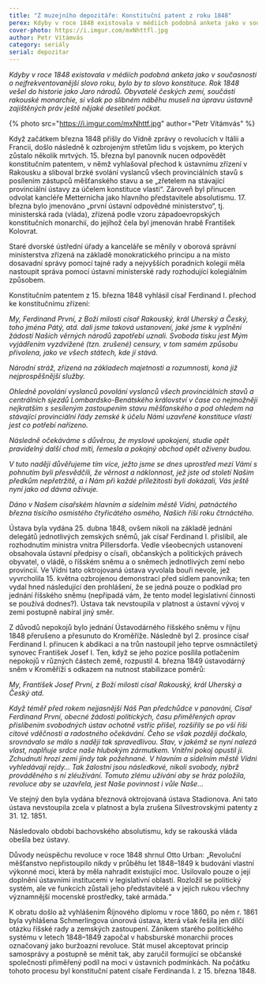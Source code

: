 ```yaml
---
title: "Z muzejního depozitáře: Konstituční patent z roku 1848"
perex: Kdyby v roce 1848 existovala v médiích podobná anketa jako v současnosti o nej&shy;frek&shy;vento&shy;vanější slovo roku, bylo by to slovo konstituce. Rok 1848 vešel do historie jako Jaro národů.
cover-photo: https://i.imgur.com/mxNhttfl.jpg
author: Petr Vítámvás
category: seriály
serial: depozitar
---
```


*Kdyby v roce 1848 existovala v médiích podobná anketa jako v současnosti o nej&shy;frek&shy;vento&shy;vanější slovo roku, bylo by to slovo konstituce. Rok 1848 vešel do historie jako Jaro národů. Obyvatelé českých zemí, součásti rakouské monarchie, si však po slibném náběhu museli na úpravu ústavně zajištěných práv ještě nějaké desetiletí počkat.*

{% photo src="https://i.imgur.com/mxNhttf.jpg" author="Petr Vítámvás" %}

Když začátkem března 1848 přišly do Vídně zprávy o revolucích v Itálii a Francii, došlo následně k ozbrojeným střetům lidu s vojskem, po kterých zůstalo několik mrtvých. 15. března byl panovník nucen odpovědět konstitučním patentem, v němž vyhlašoval přechod k ústavnímu zřízení v Rakousku a sliboval brzké svolání vyslanců všech provinciálních stavů s posílením zástupců měšťanského stavu a se „zřetelem na stávající provinciální ústavy za účelem konstituce vlasti“. Zároveň byl přinucen odvolat kancléře Metternicha jako hlavního představitele absolutismu. 17. března bylo jmenováno „první ústavní odpovědné ministerstvo“, tj. ministerská rada (vláda), zřízená podle vzoru západoevropských konstitučních monarchií, do jejíhož čela byl jmenován hrabě František Kolovrat.

Staré dvorské ústřední úřady a kanceláře se měnily v oborová správní ministerstva zřízená na základě monokratického principu a na místo dosavadní správy pomocí tajné rady a nejvyšších poradních kolegií měla nastoupit správa pomocí ústavní ministerské rady rozhodující kolegiálním způsobem.

Konstitučním patentem z 15. března 1848 vyhlásil císař Ferdinand I. přechod ke konstitučnímu zřízení:

*My, Ferdinand První, z Boží milosti císař Rakouský, král Uherský a Český, toho jména Pátý, atd. dali jsme taková ustanovení, jaké jsme k vyplnění žádostí Našich věrných národů zapotřebí uznali.*
*Svoboda tisku jest Mým vyjádřením vyzdvižené (tzn. zrušené) censury, v tom samém způsobu přivolena, jako ve všech státech, kde jí stává.*

*Národní stráž, zřízená na základech majetnosti a rozumnosti, koná již nejprospěšnější služby.*

*Ohledně povolání vyslanců povolání vyslanců všech provinciálních stavů a centrálních sjezdů Lombardsko-Benátského království v čase co nejmožněji nejkratším s sesíleným zastoupením stavu měšťanského a pod ohledem na stávající provinciální řády zemské k účelu Námi uzavřené konstituce vlasti jest co potřebí nařízeno.*

*Následně očekáváme s důvěrou, že myslové upokojeni, studie opět pravidelný další chod míti, řemesla a pokojný obchod opět oživeny budou.*

*V tuto naději důvěřujeme tím více, ježto jsme se dnes uprostřed mezi Vámi s pohnutím byli přesvědčili, že věrnost a náklonnost, jež jste od století Našim předkům nepřetržitě, a i Nám při každé příležitosti byli dokázali, Vás ještě nyní jako od dávna oživuje.*

*Dáno v Našem císařském hlavním a sídelním městě Vídni, patnáctého března tisícího osmistého čtyřicátého osmého, Našich říší roku čtrnáctého.*

Ústava byla vydána 25. dubna 1848, ovšem nikoli na základě jednání delegátů jednotlivých zemských sněmů, jak císař Ferdinand I. přislíbil, ale rozhodnutím ministra vnitra Pillersdorfa. Vedle všeobecných ustanovení obsahovala ústavní předpisy o císaři, občanských a politických právech obyvatel, o vládě, o říšském sněmu a o sněmech jednotlivých zemí nebo provincií. Ve Vídni tato oktrojovaná ústava vyvolala bouři nevole, jež vyvrcholila 15. května ozbrojenou demonstrací před sídlem panovníka; ten vydal hned následující den prohlášení, že se jedná pouze o podklad pro jednání říšského sněmu (nepřipadá vám, že tento model legislativní činnosti se používá dodnes?). Ústava tak nevstoupila v platnost a ústavní vývoj v zemi postupně nabíral jiný směr.

Z důvodů nepokojů bylo jednání Ústavodárného říšského sněmu v říjnu 1848 přerušeno a přesunuto do Kroměříže. Následně byl 2. prosince císař Ferdinand I. přinucen k abdikaci a na trůn nastoupil jeho teprve osmnáctiletý synovec František Josef I. Ten, když se jeho pozice posílila potlačením nepokojů v různých částech země, rozpustil 4. března 1849 ústavodárný sněm v Kroměříži s odkazem na nutnost stabilizace poměrů:

*My, František Josef První, z Boží milosti císař Rakouský, král Uherský a Český atd.*

*Když téměř před rokem nejjasnější Náš Pan předchůdce v panování, Císař Ferdinand První, obecné žádosti politických, času přiměřených oprav přislíbením svobodných ústav ochotně vstříc přišel, rozšířily se po vší říši citové vděčnosti a radostného očekávání. Čeho se však později dočkalo, srovnávalo se málo s nadějí tak spravedlivou. Stav, v jakémž se nyní nalezá vlast, naplňuje srdce naše hlubokým zármutkem. Vnitřní pokoj opustil ji. Zchudnutí hrozí zemi jindy tak požehnané. V hlavním a sídelním městě Vídni vyhledávají rejdy… Tak žalostní jsou následkové, nikoli svobody, nýbrž prováděného s ní zléužívání. Tomuto zlému užívání aby se hráz položila, revoluce aby se uzavřela, jest Naše povinnost i vůle Naše…*

Ve stejný den byla vydána březnová oktrojovaná ústava Stadionova. Ani tato ústava nevstoupila zcela v platnost a byla zrušena Silvestrovskými patenty z 31. 12. 1851.

Následovalo období bachovského absolutismu, kdy se rakouská vláda obešla bez ústavy. 

Důvody neúspěchu revoluce v roce 1848 shrnul Otto Urban: „Revoluční měšťanstvo nepřistoupilo nikdy v průběhu let 1848–1849 k budování vlastní výkonné moci, která by měla nahradit existující moc. Usilovalo pouze o její doplnění ústavními institucemi v legislativní oblasti. Rozložil se politický systém, ale ve funkcích zůstali jeho představitelé a v jejich rukou všechny významnější mocenské prostředky, také armáda.“

K obratu došlo až vyhlášením Říjnového diplomu v roce 1860, po něm r. 1861 byla vyhlášena Schmerlingova únorová ústava, která však řešila jen dílčí otázku říšské rady a zemských zastoupení. Zánikem starého politického systému v letech 1848–1849 započal v habsburské monarchii proces označovaný jako buržoazní revoluce. Stát musel akceptovat princip samosprávy a postupně se měnit tak, aby zaručil formující se občanské společnosti přiměřený podíl na moci v ústavních podmínkách. Na počátku tohoto procesu byl konstituční patent císaře Ferdinanda I. z 15. března 1848.